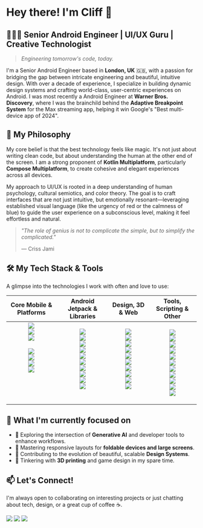 # Hey there! I'm Cliff 👋

## 👨🏼‍💻 Senior Android Engineer | UI/UX Guru | Creative Technologist
>
> *Engineering tomorrow's code, today.*

I'm a Senior Android Engineer based in **London, UK** 🇬🇧, with a passion for bridging the gap between intricate engineering and beautiful, intuitive design. With over a decade of experience, I specialize in building dynamic design systems and crafting world-class, user-centric experiences on Android. I was most recently a Android Engineer at **Warner Bros. Discovery**, where I was the brainchild behind the **Adaptive Breakpoint System** for the Max streaming app, helping it win Google's "Best multi-device app of 2024".

## 🚀 My Philosophy

My core belief is that the best technology feels like magic. It's not just about writing clean code, but about understanding the human at the other end of the screen. I am a strong proponent of **Kotlin Multiplatform**, particularly **Compose Multiplatform**, to create cohesive and elegant experiences across all devices.

My approach to UI/UX is rooted in a deep understanding of human psychology, cultural semiotics, and color theory. The goal is to craft interfaces that are not just intuitive, but emotionally resonant—leveraging established visual language (like the urgency of red or the calmness of blue) to guide the user experience on a subconscious level, making it feel effortless and natural.

> *"The role of genius is not to complicate the simple, but to simplify the complicated."*
>
> — Criss Jami

## 🛠️ My Tech Stack & Tools

A glimpse into the technologies I work with often and love to use:

<table>
  <thead>
    <tr>
      <th align="center">Core Mobile & Platforms</th>
      <th align="center">Android Jetpack & Libraries</th>
      <th align="center">Design, 3D & Web</th>
      <th align="center">Tools, Scripting & Other</th>
    </tr>
  </thead>
  <tbody>
    <tr>
      <td align="center">
        <img src="https://img.shields.io/badge/Android-A4C639?style=for-the-badge&logo=android&logoColor=white" /> <br/>
        <img src="https://img.shields.io/badge/kotlin-%237F52FF.svg?style=for-the-badge&logo=kotlin&logoColor=white" /> <br/>
        <img src="https://img.shields.io/badge/Jetpack%20Compose-4285F4?style=for-the-badge&logo=jetpackcompose&logoColor=white" /> <br/>
        <br/>
        <img src="https://img.shields.io/badge/Flutter-%2302569B.svg?style=for-the-badge&logo=Flutter&logoColor=white" /> <br/>
        <img src="https://img.shields.io/badge/dart-%230175C2.svg?style=for-the-badge&logo=dart&logoColor=white" /> <br/>
        <img src="https://img.shields.io/badge/java-%23ED8B00.svg?style=for-the-badge&logo=openjdk&logoColor=white" /> <br/>
        <img src="https://img.shields.io/badge/swift-F54A2A?style=for-the-badge&logo=swift&logoColor=white" /> <br/>
        <br/>
        <br/>
        <br/>
        <br/>
      </td>
      <td align="center">
        <img src="https://img.shields.io/badge/WorkManager-E91E63?style=for-the-badge&logo=android&logoColor=white" /> <br/>
        <img src="https://img.shields.io/badge/Retrofit-E91E63?style=for-the-badge&logo=square&logoColor=white" /> <br/>
        <img src="https://img.shields.io/badge/LiveData-FFCA28?style=for-the-badge&logo=android&logoColor=white" /> <br/>
        <img src="https://img.shields.io/badge/DataBinding-3DDC84?style=for-the-badge&logo=android&logoColor=white" /> <br/>
        <img src="https://img.shields.io/badge/Paging-4CAF50?style=for-the-badge&logo=android&logoColor=white" /> <br/>
        <img src="https://img.shields.io/badge/Hilt-007396?style=for-the-badge&logo=dagger&logoColor=white" /> <br/>
        <img src="https://img.shields.io/badge/ViewModels-4285F4?style=for-the-badge&logo=android&logoColor=white" /> <br/>
        <img src="https://img.shields.io/badge/Navigation-584CF8?style=for-the-badge&logo=android&logoColor=white" /> <br/>
        <img src="https://img.shields.io/badge/Room-7F52FF?style=for-the-badge&logo=android&logoColor=white" /> <br/>
        <img src="https://img.shields.io/badge/Realm-39477F?style=for-the-badge&logo=realm&logoColor=white" /> <br/>
        <br/>
      </td>
      <td align="center">
        <img src="https://img.shields.io/badge/WebGL-990000?logo=webgl&logoColor=white&style=for-the-badge" /> <br/>
        <img src="https://img.shields.io/badge/Figma-F24E1E?style=for-the-badge&logo=figma&logoColor=white" /> <br/>
        <img src="https://img.shields.io/badge/html5-%23E34F26.svg?style=for-the-badge&logo=html5&logoColor=white" /> <br/>
        <img src="https://img.shields.io/badge/blender-%23F5792A.svg?style=for-the-badge&logo=blender&logoColor=white" /> <br/>
        <img src="https://img.shields.io/badge/Illustrator-FF9A00?style=for-the-badge&logo=Adobe%20Illustrator&logoColor=black" /> <br/>
        <img src="https://img.shields.io/badge/javascript-%23323330.svg?style=for-the-badge&logo=javascript&logoColor=%23F7DF1E" /> <br/>
        <img src="https://img.shields.io/badge/css3-%231572B6.svg?style=for-the-badge&logo=css3&logoColor=white" /> <br/>
        <img src="https://img.shields.io/badge/typescript-%23007ACC.svg?style=for-the-badge&logo=typescript&logoColor=white" /> <br/>
        <img src="https://img.shields.io/badge/Photoshop-31A8FF?style=for-the-badge&logo=Adobe%20Photoshop&logoColor=black" /> <br/>
        <img src="https://img.shields.io/badge/threejs-black?style=for-the-badge&logo=three.js&logoColor=white" /> <br/>
        <br/>
      </td>
      <td align="center">
        <img src="https://img.shields.io/badge/Git-F05032?style=for-the-badge&logo=git&logoColor=white" /> <br/>
        <img src="https://img.shields.io/badge/python-3670A0?style=for-the-badge&logo=python&logoColor=ffdd54" /> <br/>
        <img src="https://img.shields.io/badge/Gradle-02303A?style=for-the-badge&logo=gradle&logoColor=white" /> <br/>
        <img src="https://img.shields.io/badge/Android%20Studio-3DDC84?style=for-the-badge&logo=android-studio&logoColor=white" /> <br/>
        <img src="https://img.shields.io/badge/Jira-0052CC?style=for-the-badge&logo=jira&logoColor=white" /> <br/>
        <img src="https://img.shields.io/badge/Firebase-FFCA28?style=for-the-badge&logo=firebase&logoColor=white" /> <br/>
        <img src="https://img.shields.io/badge/lua-%232C2D72.svg?style=for-the-badge&logo=lua&logoColor=white" /> <br/>
        <img src="https://img.shields.io/badge/Unity-100000?style=for-the-badge&logo=unity&logoColor=white" /> <br/>
        <img src="https://img.shields.io/badge/GitHub-181717?style=for-the-badge&logo=github&logoColor=white" /> <br/>
        <img src="https://img.shields.io/badge/markdown-%23000000.svg?style=for-the-badge&logo=markdown&logoColor=white" /> <br/>
        <img src="https://img.shields.io/badge/yaml-%23ffffff.svg?style=for-the-badge&logo=yaml&logoColor=151515" /> <br/>
      </td>
    </tr>
  </tbody>
</table>

## 🌱 What I'm currently focused on

-   🚀 Exploring the intersection of **Generative AI** and developer tools to enhance workflows.
-   📱 Mastering responsive layouts for **foldable devices and large screens**.
-   🎨 Contributing to the evolution of beautiful, scalable **Design Systems**.
-   🤖 Tinkering with **3D printing** and game design in my spare time.

## 📫 Let's Connect!

I'm always open to collaborating on interesting projects or just chatting about tech, design, or a great cup of coffee ☕.

[<img src="https://img.shields.io/badge/Career%20Portfolio-cliff.bio-ff69b4?style=for-the-badge&logo=ionic&logoColor=white" />](https://cliff.bio) 
[<img src="https://img.shields.io/badge/Book%20a%20Virtual%20Coffee -cliff.coffee-fff600?style=for-the-badge&logo=buymeacoffee&logoColor=white" />](https://cliff.coffee) 
[<img src="https://img.shields.io/badge/Chat%20With%20Me-cliff.chat-0084ff?style=for-the-badge&logo=messenger&logoColor=white" />](https://cliff.chat)
